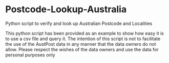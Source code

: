 Postcode-Lookup-Australia
=========================

Python script to verify and look up Australian Postcode and Localities

This python script has been provided as an example to show how easy it is to use a csv file and query it. The intention of this script is not to facilitate the use of the AustPost data in any manner that the data owners do not allow. Please respect the wishes of the data owners and use the data for personal purposes only
